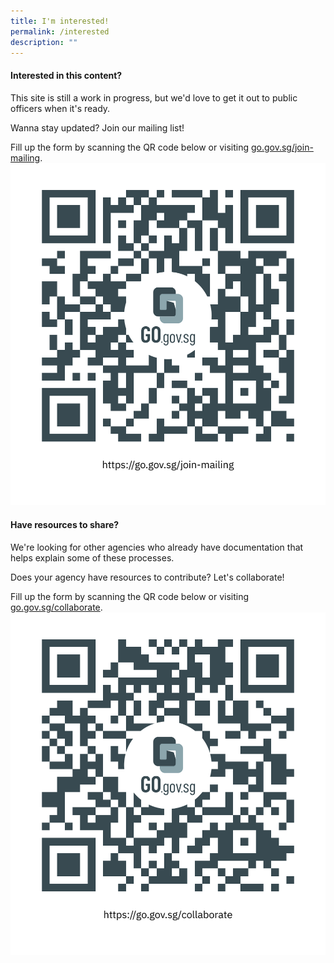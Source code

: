 ```yaml
---
title: I'm interested!
permalink: /interested
description: ""
---
```

#### Interested in this content?

This site is still a work in progress, but we'd love to get it out to public officers when it's ready.

Wanna stay updated? Join our mailing list!

Fill up the form by scanning the QR code below or visiting [go.gov.sg/join-mailing](https://go.gov.sg/join-mailing).
![Alt text for image on Isomer site](/images/gogovsg_join-mailing.png)


#### Have resources to share?

We're looking for other agencies who already have documentation that helps explain some of these processes.

Does your agency have resources to contribute? Let's collaborate!

Fill up the form by scanning the QR code below or visiting [go.gov.sg/collaborate](https://go.gov.sg/collaborate).
![Alt text for image on Isomer site](/images/gogovsg_collaborate.png)